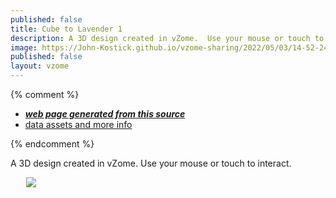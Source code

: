 ```yaml
---
published: false
title: Cube to Lavender 1
description: A 3D design created in vZome.  Use your mouse or touch to interact.
image: https://John-Kostick.github.io/vzome-sharing/2022/05/03/14-52-24-Cube-to-Lavender-1/Cube-to-Lavender-1.png
published: false
layout: vzome
---
```


{% comment %}
 - [***web page generated from this source***](<https://John-Kostick.github.io/vzome-sharing/2022/05/03/Cube-to-Lavender-1-14-52-24.html>)
 - [data assets and more info](<https://github.com/John-Kostick/vzome-sharing/tree/main/2022/05/03/14-52-24-Cube-to-Lavender-1/>)
 
{% endcomment %}

A 3D design created in vZome.  Use your mouse or touch to interact.

<vzome-viewer style="width: 87%; height: 60vh; margin: 5%"
       src="https://John-Kostick.github.io/vzome-sharing/2022/05/03/14-52-24-Cube-to-Lavender-1/Cube-to-Lavender-1.vZome" >
  <img src="https://John-Kostick.github.io/vzome-sharing/2022/05/03/14-52-24-Cube-to-Lavender-1/Cube-to-Lavender-1.png" />
</vzome-viewer>
